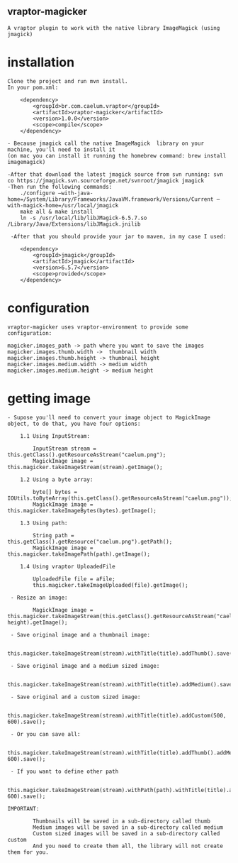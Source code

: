 ## vraptor-magicker

	A vraptor plugin to work with the native library ImageMagick (using jmagick)

# installation

 	Clone the project and run mvn install.
	In your pom.xml:

		<dependency>
			<groupId>br.com.caelum.vraptor</groupId>
			<artifactId>vraptor-magicker</artifactId>
			<version>1.0.0</version>
			<scope>compile</scope>
		</dependency>
		
	- Because jmagick call the native ImageMagick  library on your machine, you'll need to install it
	(on mac you can install it running the homebrew command: brew install imagemagick)
	
	-After that download the latest jmagick source from svn running: svn co https://jmagick.svn.sourceforge.net/svnroot/jmagick jmagick
	-Then run the following commands:
		./configure –with-java-home=/System/Library/Frameworks/JavaVM.framework/Versions/Current –with-magick-home=/usr/local/jmagick
		make all & make install
		ln -s /usr/local/lib/libJMagick-6.5.7.so /Library/Java/Extensions/libJMagick.jnilib
		
	 -After that you should provide your jar to maven, in my case I used:
		
		<dependency>
			<groupId>jmagick</groupId>
			<artifactId>jmagick</artifactId>
			<version>6.5.7</version>
			<scope>provided</scope>
		</dependency>

		
# configuration

	vraptor-magicker uses vraptor-environment to provide some configuration:
	
	magicker.images_path -> path where you want to save the images
	magicker.images.thumb.width ->  thumbnail width
	magicker.images.thumb.height -> thumbnail height
	magicker.images.medium.width -> medium width
	magicker.images.medium.height -> medium height
	
	
# getting image


	- Supose you'll need to convert your image object to MagickImage object, to do that, you have four options:
	
		1.1 Using InputStream:
		
			InputStream stream = this.getClass().getResourceAsStream("caelum.png");
			MagickImage image = this.magicker.takeImageStream(stream).getImage();
			
		1.2 Using a byte array:
		
			byte[] bytes = IOUtils.toByteArray(this.getClass().getResourceAsStream("caelum.png"));
			MagickImage image = this.magicker.takeImageBytes(bytes).getImage();
			
		1.3 Using path:
		
			String path = this.getClass().getResource("caelum.png").getPath();
			MagickImage image = this.magicker.takeImagePath(path).getImage();
			
		1.4 Using vraptor UploadedFile
		
			UploadedFile file = aFile;
			this.magicker.takeImageUploaded(file).getImage();

	 - Resize an image:
	
			MagickImage image = this.magicker.takeImageStream(this.getClass().getResourceAsStream("caelum.png")).resizeTo(width, height).getImage();
			
	 - Save original image and a thumbnail image:
	
			this.magicker.takeImageStream(stream).withTitle(title).addThumb().save();
			
	 - Save original image and a medium sized image:
	
			this.magicker.takeImageStream(stream).withTitle(title).addMedium().save();
			
	 - Save original and a custom sized image:
	
			this.magicker.takeImageStream(stream).withTitle(title).addCustom(500, 600).save();
			
	 - Or you can save all:
			
			this.magicker.takeImageStream(stream).withTitle(title).addThumb().addMedium().addCustom(500, 600).save();
			
	 - If you want to define other path
			
			this.magicker.takeImageStream(stream).withPath(path).withTitle(title).addThumb().addMedium().addCustom(500, 600).save();
			
	IMPORTANT:
	
			Thumbnails will be saved in a sub-directory called thumb
			Medium images will be saved in a sub-directory called medium
			Custom sized images will be saved in a sub-directory called custom
			And you need to create them all, the library will not create them for you.
			
		
		